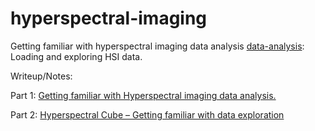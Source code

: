 # hyperspectral-imaging
Getting familiar with hyperspectral imaging data analysis
[data-analysis](https://github.com/PavKmiec/hyperspectral-imaging/tree/main/data-analysis): 
Loading and exploring HSI data.


Writeup/Notes:

Part 1: [Getting familiar with Hyperspectral imaging data analysis.](https://learningstuffblog.home.blog/2021/08/07/getting-familiar-with-hyperspectral-imaging-data-analysis-loading-the-data/)


Part 2: [Hyperspectral Cube – Getting familiar with data exploration](https://learningstuffblog.home.blog/2021/08/07/part-2-hyperspectral-cube-getting-familiar-with-data-exploration/)
